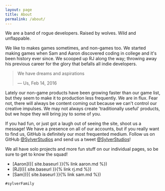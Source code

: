 ```yaml
---
layout: page
title: About
permalink: /about/
---
```


We are a band of rogue developers. Raised by wolves. Wild and unflappable.

We like to makes games sometimes, and non-games too. We started making games when Sam and Aaron discovered coding in college and it's been history ever since. We scooped up RJ along the way; throwing away his previous career for the glory that befalls all indie developers.

> We have dreams and aspirations
>
> — Us, Feb 14, 2016

Lately our non-game products have been growing faster than our game list, but they seem to make it to production less frequently. We are in flux. Fear not, there will always be content coming out because we can't control our creative impulses. We may not always create 'traditionally useful' products, but we hope they will bring joy to some of you.

If you had fun, or just got a laugh out of seeing the site, shoot us a message! We have a presence on all of our accounts, but if you really want to find us, GitHub is definitely our most frequented medium. Follow us on GitHub [@SylverStudios](https://github.com/SylverStudios) and send us a tweet [@SylverStudios](https://twitter.com/SylverStudios)!

We all have solo projects and more fun stuff on our individual pages, so be sure to get to know the squad!

* [Aaron]({{ site.baseurl }}{% link aaron.md %})
* [RJ]({{ site.baseurl }}{% link rj.md %})
* [Sam]({{ site.baseurl }}{% link sam.md %})

`#sylverFamily`
